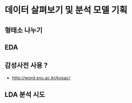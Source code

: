 # 데이터 살펴보기 및 분석 모델 기획

## 형태소 나누기

## EDA

## 감성사전 사용 ?
* http://word.snu.ac.kr/kosac/

## LDA 분석 시도